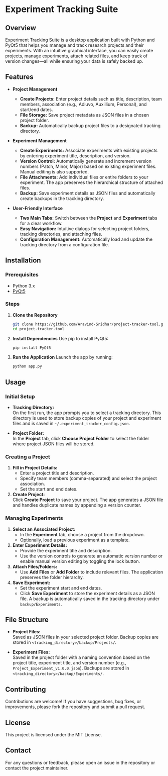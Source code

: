 # Experiment Tracking Suite

## Overview
Experiment Tracking Suite is a desktop application built with Python and PyQt5 that helps you manage and track research projects and their experiments. With an intuitive graphical interface, you can easily create projects, manage experiments, attach related files, and keep track of version changes—all while ensuring your data is safely backed up.

## Features
- **Project Management**
  - **Create Projects:** Enter project details such as title, description, team members, association (e.g., Adiuvo, Auxillium, Personal), and start/end dates.
  - **File Storage:** Save project metadata as JSON files in a chosen project folder.
  - **Backup:** Automatically backup project files to a designated tracking directory.
  
- **Experiment Management**
  - **Create Experiments:** Associate experiments with existing projects by entering experiment title, description, and version.
  - **Version Control:** Automatically generate and increment version numbers (Patch, Minor, Major) based on existing experiment files. Manual editing is also supported.
  - **File Attachments:** Add individual files or entire folders to your experiment. The app preserves the hierarchical structure of attached files.
  - **Backup:** Save experiment details as JSON files and automatically create backups in the tracking directory.

- **User-Friendly Interface**
  - **Two Main Tabs:** Switch between the **Project** and **Experiment** tabs for a clear workflow.
  - **Easy Navigation:** Intuitive dialogs for selecting project folders, tracking directories, and attaching files.
  - **Configuration Management:** Automatically load and update the tracking directory from a configuration file.

## Installation

### Prerequisites
- Python 3.x
- [PyQt5](https://pypi.org/project/PyQt5/)

### Steps
1. **Clone the Repository**
   ```bash
   git clone https://github.com/Aravind-Sridhar/project-tracker-tool.git
   cd project-tracker-tool
   ```

2. **Install Dependencies**
   Use pip to install PyQt5:
   ```bash
   pip install PyQt5
   ```

3. **Run the Application**
   Launch the app by running:
   ```bash
   python app.py
   ```

## Usage

### Initial Setup
- **Tracking Directory:**  
  On the first run, the app prompts you to select a tracking directory. This directory is used to store backup copies of your project and experiment files and is saved in `~/.experiment_tracker_config.json`.
  
- **Project Folder:**  
  In the **Project** tab, click **Choose Project Folder** to select the folder where project JSON files will be stored.

### Creating a Project
1. **Fill in Project Details:**
   - Enter a project title and description.
   - Specify team members (comma-separated) and select the project association.
   - Set the start and end dates.
2. **Create Project:**  
   Click **Create Project** to save your project. The app generates a JSON file and handles duplicate names by appending a version counter.

### Managing Experiments
1. **Select an Associated Project:**
   - In the **Experiment** tab, choose a project from the dropdown.
   - Optionally, load a previous experiment as a template.
2. **Enter Experiment Details:**
   - Provide the experiment title and description.
   - Use the version controls to generate an automatic version number or enable manual version editing by toggling the lock button.
3. **Attach Files/Folders:**
   - Use **Add Files** or **Add Folder** to include relevant files. The application preserves the folder hierarchy.
4. **Save Experiment:**
   - Set the experiment start and end dates.
   - Click **Save Experiment** to store the experiment details as a JSON file. A backup is automatically saved in the tracking directory under `backup/Experiments`.

## File Structure
- **Project Files:**  
  Saved as JSON files in your selected project folder. Backup copies are stored in `<tracking_directory>/backup/Projects/`.

- **Experiment Files:**  
  Saved in the project folder with a naming convention based on the project title, experiment title, and version number (e.g., `Project_Experiment_v1.0.0.json`). Backups are stored in `<tracking_directory>/backup/Experiments/`.

## Contributing
Contributions are welcome! If you have suggestions, bug fixes, or improvements, please fork the repository and submit a pull request.

## License
This project is licensed under the MIT License.

## Contact
For any questions or feedback, please open an issue in the repository or contact the project maintainer.